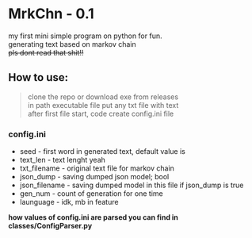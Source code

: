 # MrkChn - 0.1
my first mini simple program on python for fun.  
generating text based on markov chain  
~~pls dont read that shit!!~~  

## How to use:
> clone the repo or download exe from releases  
> in path executable file put any txt file with text  
> after first file start, code create config.ini file  
### config.ini
* seed - first word in generated text, default value is <START>
* text_len - text lenght yeah
* txt_filename - original text file for markov chain
* json_dump - saving dumped json model; bool
* json_filename - saving dumped model in this file if json_dump is true
* gen_num - count of generation for one time
* launguage - idk, mb in feature

**how values of config.ini are parsed you can find in classes/ConfigParser.py**
